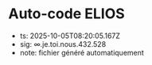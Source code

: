 # Auto-code ELIOS
- ts: 2025-10-05T08:20:05.167Z
- sig: ∞.je.toi.nous.432.528
- note: fichier généré automatiquement